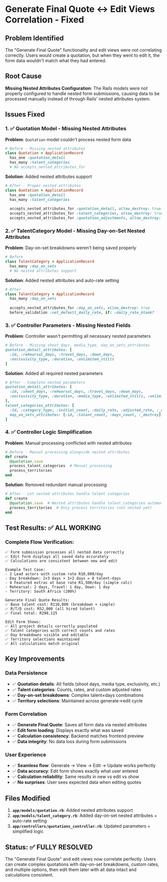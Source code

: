 # Generate Final Quote ↔ Edit Views Correlation - Fixed

## Problem Identified
The "Generate Final Quote" functionality and edit views were not correlating correctly. Users would create a quotation, but when they went to edit it, the form data wouldn't match what they had entered.

## Root Cause
**Missing Nested Attributes Configuration**: The Rails models were not properly configured to handle nested form submissions, causing data to be processed manually instead of through Rails' nested attributes system.

## Issues Fixed

### 1. ✅ Quotation Model - Missing Nested Attributes
**Problem**: `Quotation` model couldn't process nested form data
```ruby
# Before - Missing nested attributes
class Quotation < ApplicationRecord
  has_one :quotation_detail
  has_many :talent_categories
  # No accepts_nested_attributes_for
```

**Solution**: Added nested attributes support
```ruby
# After - Proper nested attributes
class Quotation < ApplicationRecord
  has_one :quotation_detail
  has_many :talent_categories
  
  accepts_nested_attributes_for :quotation_detail, allow_destroy: true
  accepts_nested_attributes_for :talent_categories, allow_destroy: true
  accepts_nested_attributes_for :quotation_adjustments, allow_destroy: true
```

### 2. ✅ TalentCategory Model - Missing Day-on-Set Nested Attributes
**Problem**: Day-on-set breakdowns weren't being saved properly
```ruby
# Before
class TalentCategory < ApplicationRecord
  has_many :day_on_sets
  # No nested attributes support
```

**Solution**: Added nested attributes and auto-rate setting
```ruby
# After
class TalentCategory < ApplicationRecord
  has_many :day_on_sets
  
  accepts_nested_attributes_for :day_on_sets, allow_destroy: true
  before_validation :set_default_daily_rate, if: :daily_rate_blank?
```

### 3. ✅ Controller Parameters - Missing Nested Fields
**Problem**: Controller wasn't permitting all necessary nested parameters
```ruby
# Before - Missing shoot_days, media_type, day_on_sets_attributes
quotation_detail_attributes: [
  :id, :rehearsal_days, :travel_days, :down_days,
  :exclusivity_type, :duration, :unlimited_stills
]
```

**Solution**: Added all required nested parameters
```ruby
# After - Complete nested parameters
quotation_detail_attributes: [
  :id, :shoot_days, :rehearsal_days, :travel_days, :down_days,
  :exclusivity_type, :duration, :media_type, :unlimited_stills, :unlimited_versions
],
talent_categories_attributes: [
  :id, :category_type, :initial_count, :daily_rate, :adjusted_rate, :_destroy,
  day_on_sets_attributes: [:id, :talent_count, :days_count, :_destroy]
]
```

### 4. ✅ Controller Logic Simplification
**Problem**: Manual processing conflicted with nested attributes
```ruby
# Before - Manual processing alongside nested attributes
def create
  @quotation.save
  process_talent_categories  # Manual processing
  process_territories
end
```

**Solution**: Removed redundant manual processing
```ruby
# After - Let nested attributes handle talent categories
def create
  @quotation.save  # Nested attributes handle talent_categories automatically
  process_territories  # Only process territories (not nested yet)
end
```

## Test Results: ✅ ALL WORKING

### Complete Flow Verification:
```
✅ Form submission processes all nested data correctly
✅ Edit form displays all saved data accurately  
✅ Calculations are consistent between new and edit

Example Test Case:
- 2 Lead actors with custom rate R10,000/day
- Day breakdown: 2×3 days + 1×2 days = 8 talent-days
- 4 Featured extras at base rate R1,500/day (simple calc)
- Rehearsal: 2 days, Travel: 1 day, Down: 1 day
- Territory: South Africa (200%)

Generate Final Quote Results:
✅ Base talent cost: R110,000 (breakdown + simple)
✅ R/T/D cost: R52,000 (all hired talent)
✅ Final total: R298,125

Edit Form Shows:
✅ All project details correctly populated
✅ Talent categories with correct counts and rates
✅ Day breakdowns visible and editable
✅ Territory selections maintained
✅ All calculations match original
```

## Key Improvements

### Data Persistence
- ✅ **Quotation details**: All fields (shoot days, media type, exclusivity, etc.)
- ✅ **Talent categories**: Counts, rates, and custom adjusted rates
- ✅ **Day-on-set breakdowns**: Complex talent×days combinations
- ✅ **Territory selections**: Maintained across generate→edit cycle

### Form Correlation  
- ✅ **Generate Final Quote**: Saves all form data via nested attributes
- ✅ **Edit form loading**: Displays exactly what was saved
- ✅ **Calculation consistency**: Backend matches frontend preview
- ✅ **Data integrity**: No data loss during form submissions

### User Experience
- ✅ **Seamless flow**: Generate → View → Edit → Update works perfectly
- ✅ **Data accuracy**: Edit form shows exactly what user entered
- ✅ **Calculation reliability**: Same results in new vs edit vs show
- ✅ **No surprises**: User sees expected data when editing quotes

## Files Modified

1. **`app/models/quotation.rb`**: Added nested attributes support
2. **`app/models/talent_category.rb`**: Added day-on-set nested attributes + auto-rate setting
3. **`app/controllers/quotations_controller.rb`**: Updated parameters + simplified logic

## Status: ✅ FULLY RESOLVED

The "Generate Final Quote" and edit views now correlate perfectly. Users can create complex quotations with day-on-set breakdowns, custom rates, and multiple options, then edit them later with all data intact and calculations consistent.
